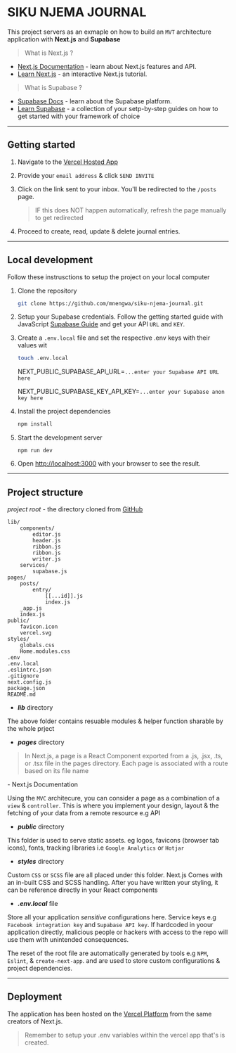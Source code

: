 # SIKU NJEMA JOURNAL

This project servers as an exmaple on how to build an `MVT` architecture application with **Next.js** and **Supabase**

>  What is Next.js ?
- [Next.js Documentation](https://nextjs.org/docs) - learn about Next.js features and API.
- [Learn Next.js](https://nextjs.org/learn) - an interactive Next.js tutorial.

> What is Supabase ?
- [Supabase Docs](https://supabase.com/docs) - learn about the Supabase platform.
- [Learn Supabase](https://supabase.com/docs/guides/examples) - a collection of your setp-by-step guides on how to get started with your framework of choice

---

## Getting started
1. Navigate to the [Vercel Hosted App](https://siku-njema-journal.vercel.app)

2. Provide your `email address` & click `SEND INVITE`

3. Click on the link sent to your inbox. You'll be redirected to the `/posts` page. 
    > IF this does NOT happen automatically, refresh the page manually to get redirected

4. Proceed to create, read, update & delete journal entries.

---

## Local development
Follow these instrusctions to setup the project on your local computer
1. Clone the repository
    ```bash
    git clone https://github.com/mnengwa/siku-njema-journal.git
    ```

2. Setup your Supabase credentials. Follow the getting started guide with JavaScript [Supabase Guide](https://supabase.com/docs/reference/javascript/supabase-client) and get your API `URL` and `KEY`.

4. Create a `.env.local` file and set the respective .env keys with their values wit
    ```bash
    touch .env.local
    ```

    NEXT_PUBLIC_SUPABASE_API_URL=`...enter your Supabase API URL here`

    NEXT_PUBLIC_SUPABASE_KEY_API_KEY=`...enter your Supabase anon key here`

3. Install the project dependencies
    ```bash
    npm install
    ```

4. Start the development server
    ```
    npm run dev
    ```

5. Open [http://localhost:3000](http://localhost:3000) with your browser to see the result.

---

## Project structure
*project root* - the directory cloned from [GitHub](https://github.com/mnengwa/siku-njema-journal.git)
```
lib/
    components/
        editor.js
        header.js
        ribbon.js
        ribbon.js
        writer.js
    services/
        supabase.js
pages/
    posts/
        entry/
            [[...id]].js
            index.js
    _app.js
    index.js
public/
    favicon.icon
    vercel.svg
styles/
    globals.css
    Home.modules.css
.env
.env.local
.eslintrc.json
.gitignore
next.config.js
package.json
README.md
```
- ***lib*** directory

The above folder contains resuable modules & helper function sharable by the whole prject

- ***pages*** directory

> In Next.js, a page is a React Component exported from a .js, .jsx, .ts, or .tsx file in the pages directory. Each page is associated with a route based on its file name 

\- Next.js Documentation

Using the `MVC` architecure, you can consider a page as a combination of a `view` & `controller`. This is where you implement your design, layout & the fetching of your data from a remote resource e.g API

- ***public*** directory

This folder is used to serve static assets. eg logos, favicons (browser tab icons), fonts, tracking libraries i.e `Google Analytics` or `Hotjar`

- ***styles*** directory

Custom `CSS` or `SCSS` file are all placed under this folder. Next.js Comes with an in-built CSS and SCSS handling. After you have written your styling, it can be reference directly in your React components

- ***.env.local*** file

Store all your application *sensitive* configurations here. Service keys e.g `Facebook integration key` and `Supabase API key`. If hardcoded in yoour application directly, malicious people or hackers with access to the repo will use them with unintended consequences.

The reset of the root file are automatically generated by tools e.g `NPM`, `Eslint`, & `create-next-app`.  and are used to store custom configurations & project dependencies.

---

## Deployment
The application has been hosted on the  [Vercel Platform](https://vercel.com/new?utm_medium=default-template&filter=next.js&utm_source=create-next-app&utm_campaign=create-next-app-readme) from the same creators of Next.js.

> Remember to setup your .env variables within the vercel app that's is created.
